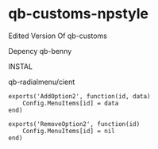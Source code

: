 # qb-customs-npstyle
Edited Version Of qb-customs

Depency
qb-benny

INSTAL

qb-radialmenu/cient

```
exports('AddOption2', function(id, data)
    Config.MenuItems[id] = data
end)

exports('RemoveOption2', function(id)
    Config.MenuItems[id] = nil
end)

```

